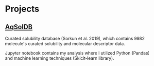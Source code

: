 # Projects

## [AqSolDB](https://github.com/aainonen/SolubilityAnalysis)
Curated solubility database (Sorkun et al. 2019), which contains 9982 molecule's curated solubility and molecular descriptor data.

Jupyter notebook contains my analysis where I utilized Python (Pandas) and machine learning techniques (Skicit-learn library).

